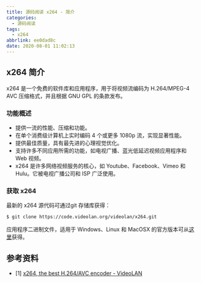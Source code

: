 ```yaml
---
title: 源码阅读 x264 - 简介
categories:
  - 源码阅读
tags:
  - x264
abbrlink: ee0dad8c
date: 2020-08-01 11:02:13
---
```

## x264 简介

x264 是一个免费的软件库和应用程序，用于将视频流编码为 H.264/MPEG-4 AVC 压缩格式，并且根据 GNU GPL 的条款发布。

### 功能概述

* 提供一流的性能、压缩和功能。
* 在单个消费级计算机上实时编码 4 个或更多 1080p 流，实现显著性能。
* 提供最佳质量，具有最先进的心理视觉优化。
* 支持许多不同应用所需的功能，如电视广播、蓝光低延迟视频应用程序和 Web 视频。
* x264 是许多网络视频服务的核心，如 Youtube、Facebook、Vimeo 和 Hulu。它被电视广播公司和 ISP 广泛使用。

<!-- more -->

### 获取 x264

最新的 x264 源代码可通过git 存储库获得：

``` bash
$ git clone https://code.videolan.org/videolan/x264.git
```

应用程序二进制文件，适用于 Windows、Linux 和 MacOSX 的官方版本可从[这里](https://artifacts.videolan.org/x264/)获得。

## 参考资料

* [1] [x264, the best H.264/AVC encoder - VideoLAN](https://www.videolan.org/developers/x264.html)
